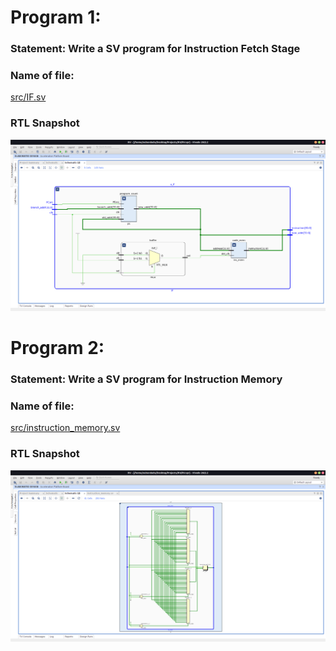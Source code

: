 # Program 1: 
### Statement: Write a SV program for Instruction Fetch Stage

### Name of file:
[src/IF.sv](src/IF.sv)

### RTL Snapshot
![Screenshot of RTL view, full screen](../assets/rtl/IF.png)

# Program 2: 
### Statement: Write a SV program for Instruction Memory

### Name of file:
[src/instruction_memory.sv](src/instruction_memory.sv)

### RTL Snapshot
![Screenshot of RTL view, full screen](../assets/rtl/instruction_mem.png)
